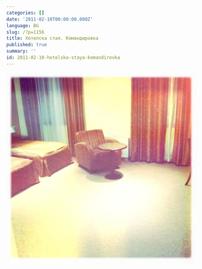 ```yaml
---
categories: []
date: '2011-02-10T00:00:00.000Z'
language: BG
slug: /?p=1156
title: Хотелска стая. Командировка
published: true
summary: ''
id: 2011-02-10-hotelska-staya-komandirovka
---
```


![](https://raw.githubusercontent.com/kirilchristov/blog_images/main/2011/02/20110210-190037.jpg)
